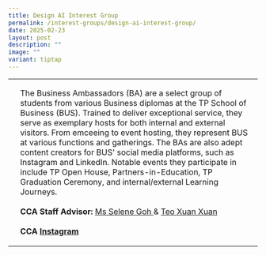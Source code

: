```yaml
---
title: Design AI Interest Group
permalink: /interest-groups/design-ai-interest-group/
date: 2025-02-23
layout: post
description: ""
image: ""
variant: tiptap
---
```

<table style="minWidth: 50px">
<colgroup>
<col>
<col>
</colgroup>
<tbody>
<tr>
<td rowspan="1" colspan="1">
<p></p>
</td>
<td rowspan="1" colspan="1">
<p>The Business Ambassadors (BA) are a select group of students from various
Business diplomas at the TP School of Business (BUS). Trained to deliver
exceptional service, they serve as exemplary hosts for both internal and
external visitors. From emceeing to event hosting, they represent BUS at
various functions and gatherings. The BAs are also adept content creators
for BUS' social media platforms, such as Instagram and LinkedIn. Notable
events they participate in include TP Open House, Partners-in-Education,
TP Graduation Ceremony, and internal/external Learning Journeys.
<br>
<br><strong>CCA Staff Advisor:</strong>  <a href="mailto:Selene_GOH@TP.EDU.SG" rel="noopener noreferrer nofollow" target="_blank">Ms Selene Goh </a>&amp; <a href="mailto:teoxuan@tp.edu.sg" rel="noopener nofollow" target="_blank">Teo Xuan Xuan</a> 
<br>
<br><strong>CCA <a href="https://www.instagram.com/tpbizschool/?hl=en" rel="noopener noreferrer nofollow" target="_blank">Instagram</a></strong>
</p>
</td>
</tr>
</tbody>
</table>
<p></p>